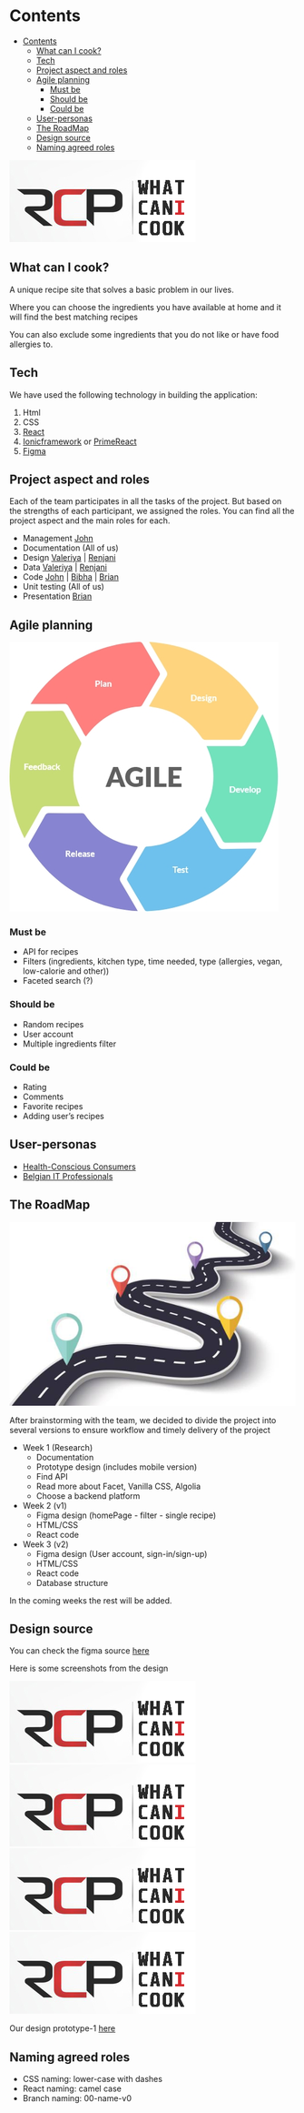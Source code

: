 # Contents

- [Contents](#contents)
  - [What can I cook?](#what-can-i-cook)
  - [Tech](#tech)
  - [Project aspect and roles](#project-aspect-and-roles)
  - [Agile planning](#agile-planning)
    - [Must be](#must-be)
    - [Should be](#should-be)
    - [Could be](#could-be)
  - [User-personas](#user-personas)
  - [The RoadMap](#the-roadmap)
  - [Design source](#design-source)
  - [Naming agreed roles](#naming-agreed-roles)

![logo](public/assets/design/../RCP-logo.jpg)

## What can I cook?

A unique recipe site that solves a basic problem in our lives.

Where you can choose the ingredients you have available at home and it will find the best matching recipes

You can also exclude some ingredients that you do not like or have food allergies to.

## Tech

We have used the following technology in building the application:

1. Html
2. CSS
3. [React](https://ionicframework.com/)
4. [Ionicframework](https://ionicframework.com) or [PrimeReact](https://primereact.org)
5. [Figma](https://www.figma.com/)

## Project aspect and roles

Each of the team participates in all the tasks of the project. But based on the strengths of each participant, we assigned the roles. You can find all the project aspect and the main roles for each.

- Management [John](https://github.com/johnedelbi)
- Documentation (All of us)
- Design [Valeriya](https://github.com/V-Valkiriya) | [Renjani](https://github.com/renjani2022)
- Data [Valeriya](https://github.com/V-Valkiriya) | [Renjani](https://github.com/renjani2022)
- Code [John](https://github.com/johnedelbi) | [Bibha](https://github.com/bibhasingh) | [Brian](https://github.com/BrianMunene96)
- Unit testing (All of us)
- Presentation [Brian](https://github.com/BrianMunene96)

## Agile planning

![Agile planning](public/assets/design/../Agile.jpg)

### Must be

- API for recipes
- Filters (ingredients, kitchen type, time needed, type (allergies, vegan, low-calorie and other))
- Faceted search (?)

### Should be

- Random recipes
- User account
- Multiple ingredients filter

### Could be

- Rating
- Comments
- Favorite recipes
- Adding user’s recipes

## User-personas

- [Health-Conscious Consumers](/user-persona1.md)
- [Belgian IT Professionals](/user-persona2.md)

## The RoadMap

![RoadMap](public/assets/design/../roadmap.jpg)

After brainstorming with the team, we decided to divide the project into several versions to ensure workflow and timely delivery of the project

- Week 1 (Research)
  - Documentation
  - Prototype design (includes mobile version)
  - Find API
  - Read more about Facet, Vanilla CSS, Algolia
  - Choose a backend platform
- Week 2 (v1)
  - Figma design (homePage - filter - single recipe)
  - HTML/CSS
  - React code
- Week 3 (v2)
  - Figma design (User account, sign-in/sign-up)
  - HTML/CSS
  - React code
  - Database structure

In the coming weeks the rest will be added.

## Design source

You can check the figma source [here](https://www.figma.com/file/)

Here is some screenshots from the design

![logo](public/assets/design/../RCP-logo.jpg)
![logo](public/assets/design/../RCP-logo.jpg)
![logo](public/assets/design/../RCP-logo.jpg)
![logo](public/assets/design/../RCP-logo.jpg)

Our design prototype-1 [here](prototype1.md)

## Naming agreed roles

- CSS naming: lower-case with dashes
- React naming: camel case
- Branch naming: 00-name-v0
